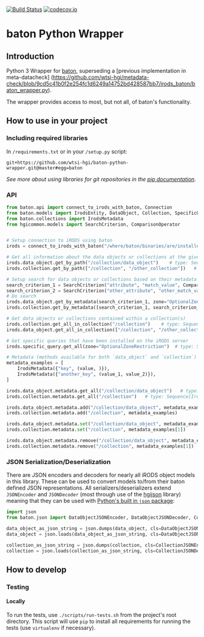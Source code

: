 [![Build Status](https://travis-ci.org/wtsi-hgi/python-common.svg)](https://travis-ci.org/wtsi-hgi/python-baton-wrapper)
[![codecov.io](https://codecov.io/github/wtsi-hgi/python-baton-wrapper/coverage.svg?branch=develop)](https://codecov.io/github/wtsi-hgi/python-baton-wrapper?branch=develop)
# baton Python Wrapper


## Introduction
Python 3 Wrapper for [baton](https://github.com/wtsi-npg/baton), superseding a 
[previous implementation in meta-datacheck]
(https://github.com/wtsi-hgi/metadata-check/blob/9cd5c41b0f2e254fc1d6249a14752bd428587bb7/irods_baton/baton_wrapper.py).

The wrapper provides access to most, but not all, of baton's functionality.


## How to use in your project
### Including required libraries
In ``/requirements.txt`` or in your ``/setup.py`` script:
```
git+https://github.com/wtsi-hgi/baton-python-wrapper.git@master#egg=baton
```
*See more about using libraries for git repositories in the 
[pip documentation](https://pip.readthedocs.org/en/1.1/requirements.html#git).*


### API
```python
from baton.api import connect_to_irods_with_baton, Connection
from baton.models import IrodsEntity, DataObject, Collection, SpecificQuery
from baton.collections import IrodsMetadata
from hgicommon.models import SearchCriterion, ComparisonOperator


# Setup connection to iRODS using baton
irods = connect_to_irods_with_baton("/where/baton/binaries/are/installed/", skip_baton_binaries_validation=False) # type: Connection

# Get all information about the data objects or collections at the given path(s) in iRODS
irods.data_object.get_by_path("/collection/data_object")    # type: Sequence[DataObject]:
irods.collection.get_by_path(["/collection", "/other_collection"])   # type: Sequence[Collection]:

# Setup search for data objects or collections based on their metadata
search_criterion_1 = SearchCriterion("attribute", "match_value", ComparisonOperator.EQUALS)
search_criterion_2 = SearchCriterion("other_attribute", "other_match_value", ComparisonOperator.LESS_THAN)
# Do search
irods.data_object.get_by_metadata(search_criterion_1, zone="OptionalZoneRestriction")   # type: Sequence[DataObject]
irods.collection.get_by_metadata([search_criterion_1, search_criterion_2])   # type: Sequence[Collection]

# Get data objects or collections contained within a collection(s)
irods.collection.get_all_in_collection("/collection")    # type: Sequence[Collection]
irods.data_object.get_all_in_collection(["/collection", "/other_collection"])   # type: Sequence[DataObject]

# Get specific queries that have been installed on the iRODS server
irods.specific_query.get_all(zone="OptionalZoneRestriction")  # type: Sequence[SpecificQuery]

# Metadata (methods available for both `data_object` and `collection`)
metadata_examples = [
    IrodsMetadata({"key", (value, )}),
    IrodsMetadata({"another_key", (value_1, value_2)}),
]

irods.data_object.metadata.get_all("/collection/data_object")   # type: Sequence[IrodsMetadata]
irods.collection.metadata.get_all("/collection")   # type: Sequence[IrodsMetadata]

irods.data_object.metadata.add("/collection/data_object", metadata_examples[0])
irods.collection.metadata.add("/collection", metadata_examples)

irods.data_object.metadata.set("/collection/data_object", metadata_examples)
irods.collection.metadata.set("/collection", metadata_examples[1])

irods.data_object.metadata.remove("/collection/data_object", metadata_examples)
irods.collection.metadata.remove("/collection", metadata_examples[1])
```

### JSON Serialization/Deserialization
There are JSON encoders and decoders for nearly all iRODS object models in this library. These can be used to convert 
models to/from their baton defined JSON representations. All serializers/deserializers extend `JSONEncoder` and
`JSONDecoder` (most through use of the [hgijson](https://github.com/wtsi-hgi/python-json/) library) meaning that they 
can be used with [Python's built in `json` package](https://docs.python.org/3/library/json.html):
```python
import json
from baton.json import DataObjectJSONEncoder, DataObjectJSONDecoder, CollectionJSONEncoder, CollectionJSONDecoder

data_object_as_json_string = json.dumps(data_object, cls=DataObjectJSONEncoder)
data_object = json.loads(data_object_as_json_string, cls=DataObjectJSONDecoder)

collection_as_json_string = json.dumps(collection, cls=CollectionJSONEncoder)
collection = json.loads(collection_as_json_string, cls=CollectionJSONDecoder)

```


## How to develop
### Testing
#### Locally
To run the tests, use ``./scripts/run-tests.sh`` from the project's root directory. This script will use ``pip`` to 
install all requirements for running the tests (use `virtualenv` if necessary).
